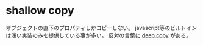 # shallow copy
オブジェクトの直下のプロパティしかコピーしない。
javascript等のビルトインは浅い実装のみを提供している事が多い。
反対の言葉に [deep copy](./deepCopy.md) がある。

